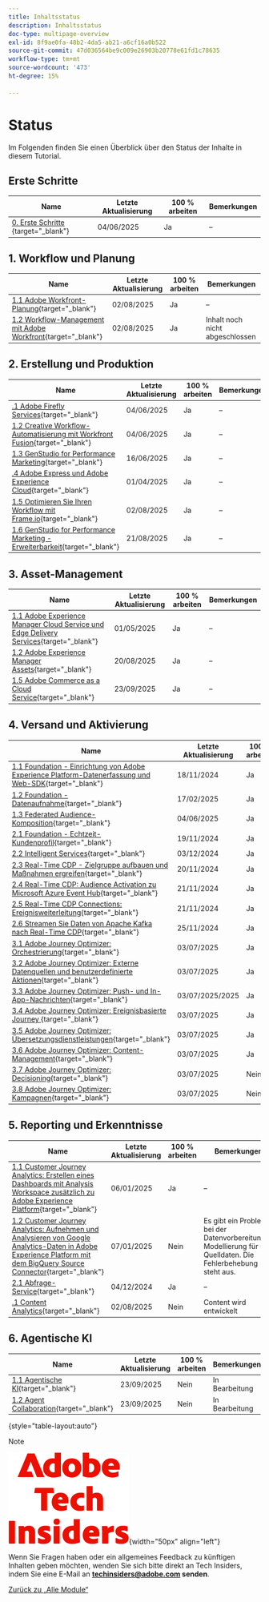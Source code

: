 ```yaml
---
title: Inhaltsstatus
description: Inhaltsstatus
doc-type: multipage-overview
exl-id: 8f9ae0fa-48b2-4da5-ab21-a6cf16a0b522
source-git-commit: 47d036564be9c009e26903b20778e61fd1c78635
workflow-type: tm+mt
source-wordcount: '473'
ht-degree: 15%

---
```


# Status

Im Folgenden finden Sie einen Überblick über den Status der Inhalte in diesem Tutorial.

## Erste Schritte

| Name | Letzte Aktualisierung | 100 % arbeiten | Bemerkungen          |
| ---------------------- | ------------ | ------------ |------------ |
| [0. Erste Schritte ](./modules/getting-started/gettingstarted/getting-started.md){target="_blank"} | 04/06/2025 | Ja | – |

## &#x200B;1. Workflow und Planung

| Name | Letzte Aktualisierung | 100 % arbeiten | Bemerkungen          |
| ---------------------- | ------------ | ------------ |------------ |
| [1.1 Adobe Workfront-Planung](./modules/workflow-planning/module1.1/wfplanning.md){target="_blank"} | 02/08/2025 | Ja | – |
| [1.2 Workflow-Management mit Adobe Workfront](./modules/workflow-planning/module1.2/workfront.md){target="_blank"} | 02/08/2025 | Ja | Inhalt noch nicht abgeschlossen |

## &#x200B;2. Erstellung und Produktion

| Name | Letzte Aktualisierung | 100 % arbeiten | Bemerkungen          |
| ---------------------- | ------------ | ------------ |------------ |
| [.1 Adobe Firefly Services](./modules/creation-production/module1.1/firefly-services.md){target="_blank"} | 04/06/2025 | Ja | – |
| [1.2 Creative Workflow-Automatisierung mit Workfront Fusion](./modules/creation-production/module1.2/automation.md){target="_blank"} | 04/06/2025 | Ja | – |
| [1.3 GenStudio for Performance Marketing](./modules/creation-production/module1.3/genstudio.md){target="_blank"} | 16/06/2025 | Ja | – |
| [.4 Adobe Express und Adobe Experience Cloud](./modules/creation-production/module1.4/express.md){target="_blank"} | 01/04/2025 | Ja | – |
| [1.5 Optimieren Sie Ihren Workflow mit Frame.io](./modules/creation-production/module1.5/frameio.md){target="_blank"} | 02/08/2025 | Ja | – |
| [1.6 GenStudio for Performance Marketing - Erweiterbarkeit](./modules/creation-production/module1.6/genstudioext.md){target="_blank"} | 21/08/2025 | Ja | – |


## &#x200B;3. Asset-Management

| Name | Letzte Aktualisierung | 100 % arbeiten | Bemerkungen          |
| ---------------------- | ------------ | ------------ |------------ |
| [1.1 Adobe Experience Manager Cloud Service und Edge Delivery Services](./modules/asset-mgmt/module2.1/aemcs.md){target="_blank"} | 01/05/2025 | Ja | – |
| [1.2 Adobe Experience Manager Assets](./modules/asset-mgmt/module2.2/aemassets.md){target="_blank"} | 20/08/2025 | Ja | – |
| [1.5 Adobe Commerce as a Cloud Service](./modules/asset-mgmt/module1.5/accs.md){target="_blank"} | 23/09/2025 | Ja | – |

## &#x200B;4. Versand und Aktivierung

| Name | Letzte Aktualisierung | 100 % arbeiten | Bemerkungen          |
| ---------------------- | ------------ | ------------ |------------ |
| [1.1 Foundation - Einrichtung von Adobe Experience Platform-Datenerfassung und Web-SDK](./modules/delivery-activation/datacollection/dc1.1/data-ingestion-launch-web-sdk.md){target="_blank"} | 18/11/2024 | Ja | – |
| [1.2 Foundation - Datenaufnahme](./modules/delivery-activation/datacollection/dc1.2/data-ingestion.md){target="_blank"} | 17/02/2025 | Ja | – |
| [1.3 Federated Audience-Komposition](./modules/delivery-activation/datacollection/dc1.3/fac.md){target="_blank"} | 04/06/2025 | Ja | – |
| [2.1 Foundation - Echtzeit-Kundenprofil](./modules/delivery-activation/rtcdp-b2c/rtcdpb2c-1/real-time-customer-profile.md){target="_blank"} | 19/11/2024 | Ja | – |
| [2.2 Intelligent Services](./modules/delivery-activation/rtcdp-b2c/rtcdpb2c-2/intelligent-services.md){target="_blank"} | 03/12/2024 | Ja | – |
| [2.3 Real-Time CDP - Zielgruppe aufbauen und Maßnahmen ergreifen](./modules/delivery-activation/rtcdp-b2c/rtcdpb2c-3/real-time-cdp-build-a-segment-take-action.md){target="_blank"} | 20/11/2024 | Ja | – |
| [2.4 Real-Time CDP: Audience Activation zu Microsoft Azure Event Hub](./modules/delivery-activation/rtcdp-b2c/rtcdpb2c-4/segment-activation-microsoft-azure-eventhub.md){target="_blank"} | 21/11/2024 | Ja | – |
| [2.5 Real-Time CDP Connections: Ereignisweiterleitung](./modules/delivery-activation/rtcdp-b2c/rtcdpb2c-5/aep-data-collection-ssf.md){target="_blank"} | 21/11/2024 | Ja | – |
| [2.6 Streamen Sie Daten von Apache Kafka nach Real-Time CDP](./modules/delivery-activation/rtcdp-b2c/rtcdpb2c-6/aep-apache-kafka.md){target="_blank"} | 25/11/2024 | Ja | – |
| [3.1 Adobe Journey Optimizer: Orchestrierung](./modules/delivery-activation/ajo-b2c/ajob2c-1/journey-orchestration-create-account.md){target="_blank"} | 03/07/2025 | Ja | – |
| [3.2 Adobe Journey Optimizer: Externe Datenquellen und benutzerdefinierte Aktionen](./modules/delivery-activation/ajo-b2c/ajob2c-2/journey-orchestration-external-weather-api-sms.md){target="_blank"} | 03/07/2025 | Ja | – |
| [3.3 Adobe Journey Optimizer: Push- und In-App-Nachrichten](./modules/delivery-activation/ajo-b2c/ajob2c-3/ajopushinapp.md){target="_blank"} | 03/07/2025/2025 | Ja | – |
| [3.4 Adobe Journey Optimizer: Ereignisbasierte Journey ](./modules/delivery-activation/ajo-b2c/ajob2c-4/journeyoptimizer.md){target="_blank"} | 03/07/2025 | Ja | – |
| [3.5 Adobe Journey Optimizer: Übersetzungsdienstleistungen](./modules/delivery-activation/ajo-b2c/ajob2c-5/ajotranslationsvcs.md){target="_blank"} | 03/07/2025 | Ja | – |
| [3.6 Adobe Journey Optimizer: Content-Management](./modules/delivery-activation/ajo-b2c/ajob2c-6/ajocontent.md){target="_blank"} | 03/07/2025 | Ja | – |
| [3.7 Adobe Journey Optimizer: Decisioning](./modules/delivery-activation/ajo-b2c/ajob2c-7/ajo-decisioning.md){target="_blank"} | 03/07/2025 | Nein | Content wird entwickelt |
| [3.8 Adobe Journey Optimizer: Kampagnen](./modules/delivery-activation/ajo-b2c/ajob2c-8/ajocampaigns.md){target="_blank"} | 03/07/2025 | Nein | Content wird entwickelt |

## &#x200B;5. Reporting und Erkenntnisse

| Name | Letzte Aktualisierung | 100 % arbeiten | Bemerkungen          |
| ---------------------- | ------------ | ------------ |------------ |
| [1.1 Customer Journey Analytics: Erstellen eines Dashboards mit Analysis Workspace zusätzlich zu Adobe Experience Platform](./modules/reporting-insights/cja-b2c/cjab2c-1/customer-journey-analytics-build-a-dashboard.md){target="_blank"} | 06/01/2025 | Ja | – |
| [1.2 Customer Journey Analytics: Aufnehmen und Analysieren von Google Analytics-Daten in Adobe Experience Platform mit dem BigQuery Source Connector](./modules/reporting-insights/cja-b2c/cjab2c-2/customer-journey-analytics-bigquery-gcp.md){target="_blank"} | 07/01/2025 | Nein | Es gibt ein Problem bei der Datenvorbereitungs-Modellierung für die Quelldaten. Die Fehlerbehebung steht aus. |
| [2.1 Abfrage-Service](./modules/reporting-insights/datadistiller/dd-1/query-service.md){target="_blank"} | 04/12/2024 | Ja | – |
| [.1 Content Analytics](./modules/reporting-insights/content/module3.1/contentanalytics.md){target="_blank"} | 02/08/2025 | Nein | Content wird entwickelt |

## &#x200B;6. Agentische KI

| Name | Letzte Aktualisierung | 100 % arbeiten | Bemerkungen          |
| ---------------------- | ------------ | ------------ |------------ |
| [1.1 Agentische KI](./modules/agentic-ai/module1.1/agenticai.md){target="_blank"} | 23/09/2025 | Nein | In Bearbeitung |
| [1.2 Agent Collaboration](./modules/agentic-ai/module1.2/agentcollaboration.md){target="_blank"} | 23/09/2025 | Nein | In Bearbeitung |

{style="table-layout:auto"}

>[!NOTE]
>
>![Tech Insiders](./assets/images/techinsiders.png){width="50px" align="left"}
>
>Wenn Sie Fragen haben oder ein allgemeines Feedback zu künftigen Inhalten geben möchten, wenden Sie sich bitte direkt an Tech Insiders, indem Sie eine E-Mail an **techinsiders@adobe.com senden**.

[Zurück zu „Alle Module“](./overview.md)
